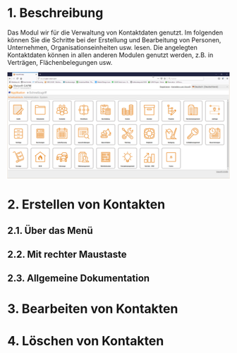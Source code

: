 <!-- TITLE: Modul "Kontakte" (alte Oberflächen) -->
<!-- SUBTITLE: Modul für die Verwaltung von Personen, Unternahmen, Gemenschaften, Organisationsstrukturen usw.-->

# 1. Beschreibung
Das Modul wir für die Verwaltung von Kontaktdaten genutzt. Im folgenden können Sie die Schritte bei der Erstellung und Bearbeitung von Personen, Unternehmen, Organisationseinheiten usw. lesen. Die angelegten Kontaktdaten können in allen anderen Modulen genutzt werden, z.B. in Verträgen, Flächenbelegungen usw. 

![Modul Kontakte](/uploads/kontakte/modul-kontakte.jpg "Modul Kontakte")
# 2. Erstellen von Kontakten
## 2.1. Über das Menü
## 2.2. Mit rechter Maustaste
## 2.3. Allgemeine Dokumentation
# 3. Bearbeiten von Kontakten
# 4. Löschen von Kontakten